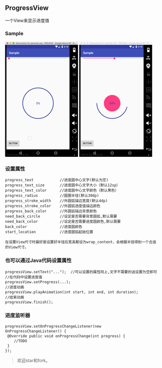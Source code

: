 ## ProgressView
一个View来显示进度值

### Sample
 ![first png](/png/first.png)
 ![second png](/png/second.png)
### 设置属性
    progress_text            //进度圆中心文字(默认为空)
    progress_text_size       //进度圆中心文字大小（默认12sp）
    progress_text_color      //进度圆中心文字颜色（默认黑色）
    progress_radius          //圆圈半径(默认30dp)
    progress_stroke_width    //外圆弧描边宽度(默认4dp)
    progress_stroke_color    //外圆弧进度值描边颜色
    progress_back_color      //外圆弧描边背景颜色
    need_back_circle         //设定是否需要背景圆弧,默认需要
    need_back_color          //设定是否需要进度圆颜色,默认需要
    back_color               //进度圆颜色
    start_location           //进度圆弧起始位置

    在设置View尺寸时最好是设置好半径后宽高都设为wrap_content，会根据半径得到一个合适的View尺寸。
### 也可以通过Java代码设置属性



    progressView.setText("...");  //可以设置的属性同上,文字不需要的话设置为空即可
    //在代码中设置进度值
    progressView.setProgress(...);
    //进度动画
    progressView.playAnimation(int start, int end, int duration);
    //结束动画
    progressView.finish();

### 进度监听器

    progressView.setOnProgressChangeListener(new OnProgressChangeListener() {
     @Override public void onProgressChange(int progress) {
        //TODO
     }
    });

> 欢迎star和fork。
